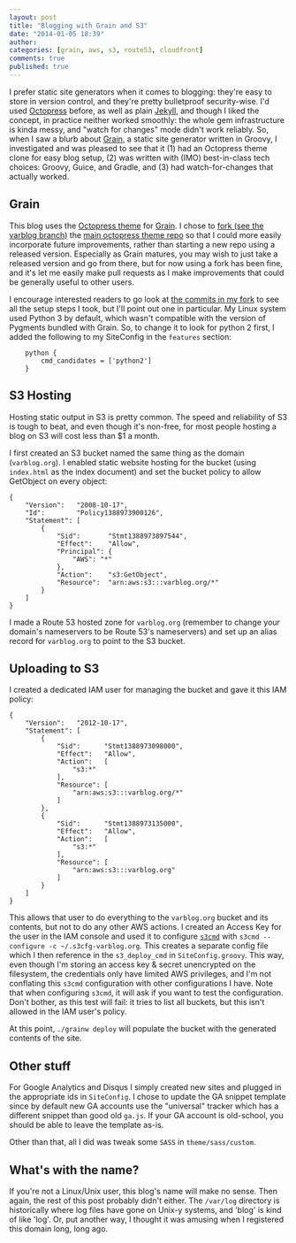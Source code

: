 ```yaml
---
layout: post
title: "Blogging with Grain and S3"
date: "2014-01-05 18:39"
author:
categories: [grain, aws, s3, route53, cloudfront]
comments: true
published: true
---
```


I prefer static site generators when it comes to blogging: they're easy to store in version control, and they're pretty bulletproof security-wise. I'd used [Octopress](http://octopress.org/docs/) before, as well as plain [Jekyll](http://jekyllrb.com/), and though I liked the concept, in practice neither worked smoothly: the whole gem infrastructure is kinda messy, and "watch for changes" mode didn't work reliably. So, when I saw a blurb about [Grain](http://sysgears.com/grain/), a static site generator written in Groovy, I investigated and was pleased to see that it (1) had an Octopress theme clone for easy blog setup, (2) was written with (IMO) best-in-class tech choices: Groovy, Guice, and Gradle, and (3) had watch-for-changes that actually worked.

## Grain

This blog uses the [Octopress theme](http://sysgears.com/grain/themes/octopress/) for [Grain](http://sysgears.com/grain/). I chose to [fork (see the varblog branch)](https://github.com/marshallpierce/grain-theme-octopress) the [main octopress theme repo](https://github.com/sysgears/grain-theme-octopress) so that I could more easily incorporate future improvements, rather than starting a new repo using a released version. Especially as Grain matures, you may wish to just take a released version and go from there, but for now using a fork has been fine, and it's let me easily make pull requests as I make improvements that could be generally useful to other users.

I encourage interested readers to go look at [the commits in my fork](https://github.com/marshallpierce/grain-theme-octopress/commits/varblog) to see all the setup steps I took, but I'll point out one in particular. My Linux system used Python 3 by default, which wasn't compatible with the version of Pygments bundled with Grain. So, to change it to look for python 2 first, I added the following to my SiteConfig in the `features` section:

```
    python {
        cmd_candidates = ['python2']
    }
```

## S3 Hosting

Hosting static output in S3 is pretty common. The speed and reliability of S3 is tough to beat, and even though it's non-free, for most people hosting a blog on S3 will cost less than $1 a month.

I first created an S3 bucket named the same thing as the domain (`varblog.org`). I enabled static website hosting for the bucket (using `index.html` as the index document) and set the bucket policy to allow GetObject on every object:

```
{
    "Version":   "2008-10-17",
    "Id":        "Policy1388973900126",
    "Statement": [
        {
            "Sid":       "Stmt1388973897544",
            "Effect":    "Allow",
            "Principal": {
                "AWS": "*"
            },
            "Action":    "s3:GetObject",
            "Resource":  "arn:aws:s3:::varblog.org/*"
        }
    ]
}
```

I made a Route 53 hosted zone for `varblog.org` (remember to change your domain's nameservers to be Route 53's nameservers) and set up an alias record for `varblog.org` to point to the S3 bucket.

## Uploading to S3

I created a dedicated IAM user for managing the bucket and gave it this IAM policy:

```
{
    "Version":   "2012-10-17",
    "Statement": [
        {
            "Sid":      "Stmt1388973098000",
            "Effect":   "Allow",
            "Action":   [
                "s3:*"
            ],
            "Resource": [
                "arn:aws:s3:::varblog.org/*"
            ]
        },
        {
            "Sid":      "Stmt1388973135000",
            "Effect":   "Allow",
            "Action":   [
                "s3:*"
            ],
            "Resource": [
                "arn:aws:s3:::varblog.org"
            ]
        }
    ]
}
```

This allows that user to do everything to the `varblog.org` bucket and its contents, but not to do any other AWS actions. I created an Access Key for the user in the IAM console and used it to configure [`s3cmd`](http://s3tools.org/s3cmd) with `s3cmd --configure -c ~/.s3cfg-varblog.org`. This creates a separate config file which I then reference in the `s3_deploy_cmd` in `SiteConfig.groovy`. This way, even though I'm storing an access key &amp; secret unencrypted on the filesystem, the credentials only have limited AWS privileges, and I'm not conflating this `s3cmd` configuration with other configurations I have. Note that when configuring `s3cmd`, it will ask if you want to test the configuration. Don't bother, as this test will fail: it tries to list all buckets, but this isn't allowed in the IAM user's policy.

At this point, `./grainw deploy` will populate the bucket with the generated contents of the site.

## Other stuff
For Google Analytics and Disqus I simply created new sites and plugged in the appropriate ids in `SiteConfig`. I chose to update the GA snippet template since by default new GA accounts use the "universal" tracker which has a different snippet than good old `ga.js`. If your GA account is old-school, you should be able to leave the template as-is.

Other than that, all I did was tweak some `SASS` in `theme/sass/custom`.

## What's with the name?

If you're not a Linux/Unix user, this blog's name will make no sense. Then again, the rest of this post probably didn't either. The `/var/log` directory is historically where log files have gone on Unix-y systems, and 'blog' is kind of like 'log'. Or, put another way, I thought it was amusing when I registered this domain long, long ago.